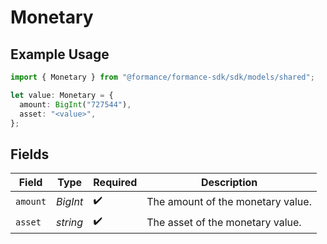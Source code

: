 # Monetary

## Example Usage

```typescript
import { Monetary } from "@formance/formance-sdk/sdk/models/shared";

let value: Monetary = {
  amount: BigInt("727544"),
  asset: "<value>",
};
```

## Fields

| Field                             | Type                              | Required                          | Description                       |
| --------------------------------- | --------------------------------- | --------------------------------- | --------------------------------- |
| `amount`                          | *BigInt*                          | :heavy_check_mark:                | The amount of the monetary value. |
| `asset`                           | *string*                          | :heavy_check_mark:                | The asset of the monetary value.  |